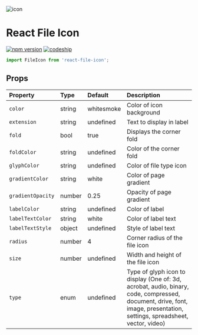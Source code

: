 ![icon](https://cl.ly/0Z2P3Y3D060K/rfi.svg)

# React File Icon
[![npm version](https://img.shields.io/npm/v/react-file-icon.svg?style=flat-square)](https://www.npmjs.com/package/react-file-icon)
[![codeship](https://img.shields.io/codeship/39c7ab10-ece5-0135-7954-3244ec35664b/master.svg?style=flat-square)](https://app.codeship.com/projects/270457)

```js
import FileIcon from 'react-file-icon';
```

## Props

| Property          | Type   | Default    | Description                       |
|:---               |:---    |:---        |:---                               |
| `color`           | string | whitesmoke | Color of icon background          |
| `extension`       | string | undefined  | Text to display in label          |
| `fold`            | bool   | true       | Displays the corner fold          |
| `foldColor`       | string | undefined  | Color of the corner fold          |
| `glyphColor`      | string | undefined  | Color of file type icon           |
| `gradientColor`   | string | white      | Color of page gradient            |
| `gradientOpacity` | number | 0.25       | Opacity of page gradient          |
| `labelColor`      | string | undefined  | Color of label                    |
| `labelTextColor`  | string | white      | Color of label text               |
| `labelTextStyle`  | object | undefined  | Style of label text               |
| `radius`          | number | 4          | Corner radius of the file icon    |
| `size`            | number | undefined  | Width and height of the file icon |
| `type`            | enum   | undefined  | Type of glyph icon to display (One of: 3d, acrobat, audio, binary, code, compressed, document, drive, font, image, presentation, settings, spreadsheet, vector, video) |
